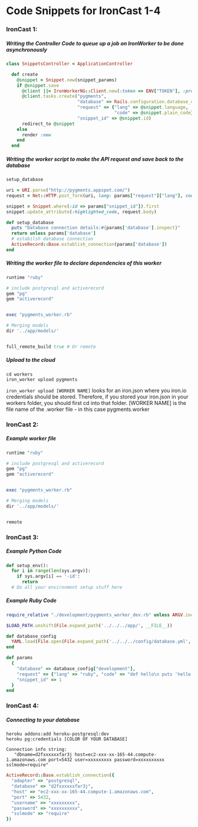 Code Snippets for IronCast 1-4
==============================

### IronCast 1:

##### Writing the Controller Code to queue up a job on IronWorker to be done asynchronously

```ruby
class SnippetsController < ApplicationController

  def create
    @snippet = Snippet.new(snippet_params)
    if @snippet.save
      @client ||= IronWorkerNG::Client.new(:token => ENV["TOKEN"], :project_id => ENV["PROJECT_ID"])
      @client.tasks.create("pygments",
                           "database" => Rails.configuration.database_configuration[Rails.env], # This sends in database credentials
                           "request" => {"lang" => @snippet.language,
                                         "code" => @snippet.plain_code},
                           "snippet_id" => @snippet.id)
      redirect_to @snippet
    else
      render :new
    end
  end

```

##### Writing the worker script to make the API request and save back to the database

```ruby
setup_database

uri = URI.parse("http://pygments.appspot.com/")
request = Net::HTTP.post_form(uri, lang: params["request"]["lang"], code: params["request"]["code"])

snippet = Snippet.where(:id => params["snippet_id"]).first
snippet.update_attribute(:highlighted_code, request.body)
```

```ruby
def setup_database
  puts "Database connection details:#{params['database'].inspect}"
  return unless params['database']
  # estabilsh database connection
  ActiveRecord::Base.establish_connection(params['database'])
end
```

##### Writing the worker file to declare dependencies of this worker

```ruby
runtime "ruby"

# include postgresql and activerecord
gem "pg"
gem "activerecord"


exec "pygments_worker.rb"

# Merging models
dir '../app/models/'


full_remote_build true # Or remote

```

##### Upload to the cloud
```
cd workers
iron_worker upload pygments
```
```iron_worker upload [WORKER NAME]``` looks for an iron.json where you iron.io credentials should be stored. Therefore, if you stored your iron.json in your workers folder, you should first cd into that folder.
[WORKER NAME] is the file name of the .worker file - in this case pygments.worker


### IronCast 2:

##### Example worker file
```ruby
runtime "ruby"

# include postgresql and activerecord
gem "pg"
gem "activerecord"


exec "pygments_worker.rb"

# Merging models
dir '../app/models/'


remote
```

### IronCast 3:
##### Example Python Code
```python
def setup_env():
  for i in range(len(sys.argv)]:
    if sys.argv[i] == '-id':
      return
  # Do all your environment setup stuff here
```


##### Example Ruby Code

```ruby
require_relative "./development/pygments_worker_dev.rb" unless ARGV.include?("-id")

```

```ruby
$LOAD_PATH.unshift(File.expand_path('../../../app/', __FILE__))

def database_config
  YAML.load(File.open(File.expand_path('../../../config/database.yml', __FILE__)))
end

def params
  {
    "database" => database_config["development"],
    "request" => {"lang" => "ruby", "code" => "def hello\n puts 'hello'\n end"},
    "snippet_id" => 1
  }
end
```


### IronCast 4:

##### Connecting to your database

```
heroku addons:add heroku-postgresql:dev
heroku pg:credentials [COLOR OF YOUR DATABASE]
```

```
Connection info string:
   "dbname=d2fxxxxxxfar3j host=ec2-xxx-xx-165-44.compute-1.amazonaws.com port=5432 user=xxxxxxxxx password=xxxxxxxxxx sslmode=require"
```

```ruby
ActiveRecord::Base.establish_connection({
  "adapter" => "postgresql",
  "database" => "d2fxxxxxxfar3j",
  "host" => "ec2-xxx-xx-165-44.compute-1.amazonaws.com",
  "port" => 5432,
  "username" => "xxxxxxxxx",
  "password" => "xxxxxxxxxx",
  "sslmode" => "require"
})
```
